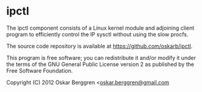 ipctl
=====

The ipctl component consists of a Linux kernel module and adjoining client program to efficiently control the IP sysctl without using the slow procfs.

The source code repository is available at https://github.com/oskarb/ipctl.

This program is free software; you can redistribute it and/or modify
it under the terms of the GNU General Public License version 2 as
published by the Free Software Foundation.

Copyright (C) 2012 Oskar Berggren <oskar.berggren@gmail.com

